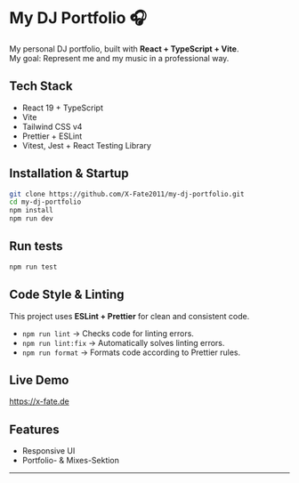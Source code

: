 # My DJ Portfolio 🎧

My personal DJ portfolio, built with **React + TypeScript + Vite**.  
My goal: Represent me and my music in a professional way.

## Tech Stack

- React 19 + TypeScript
- Vite
- Tailwind CSS v4
- Prettier + ESLint
- Vitest, Jest + React Testing Library

## Installation & Startup

```bash
git clone https://github.com/X-Fate2011/my-dj-portfolio.git
cd my-dj-portfolio
npm install
npm run dev
```

## Run tests

```bash
npm run test
```

## Code Style & Linting

This project uses **ESLint + Prettier** for clean and consistent code.
- `npm run lint` → Checks code for linting errors.
- `npm run lint:fix` → Automatically solves linting errors.
- `npm run format` → Formats code according to Prettier rules.


## Live Demo

https://x-fate.de

## Features

- Responsive UI
- Portfolio- & Mixes-Sektion

---

